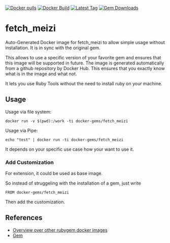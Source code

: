 [![Docker pulls](https://img.shields.io/docker/pulls/rubygem/fetch_meizi.svg)](https://hub.docker.com/r/rubygem/fetch_meizi/)
[![Docker Build](https://img.shields.io/docker/automated/rubygem/fetch_meizi.svg)](https://hub.docker.com/r/rubygem/fetch_meizi/)
[![Latest Tag](https://img.shields.io/github/tag/docker-rubygem/fetch_meizi.svg)](https://hub.docker.com/r/rubygem/fetch_meizi/)
[![Gem Downloads](https://img.shields.io/gem/dt/fetch_meizi.svg)](https://rubygems.org/gems/fetch_meizi/)
# fetch_meizi

Auto-Generated Docker image for fetch_meizi to allow simple usage without installation.
It is in sync with the original gem.

This allows to use a specific version of your favorite gem and ensures that this image will be supported in future.
The image is generated automatically from a github repository by Docker Hub.
This ensures that you exactly know what is in the image and what not.

It lets you use Ruby Tools without the need to install ruby on your machine.

## Usage

Usage via file system:

`docker run -v $(pwd):/work -ti docker-gems/fetch_meizi`

Usage via Pipe:

`echo "test" | docker run -ti docker-gems/fetch_meizi`

It depends on your specific use case how your want to use it.

### Add Customization

For extension, it could be used as base image.

So instead of struggeling with the installation of a gem, just write

`FROM docker-gems/fetch_meizi`

Then add the customization.

## References

 - [Overview over other rubygem docker images](https://github.com/thinkbot/docker-rubygem)
 - [Gem](https://rubygems.org/gems/fetch_meizi/)
